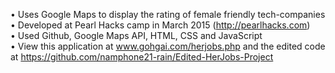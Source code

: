 •	Uses Google Maps to display the rating of female friendly tech-companies<br/>
•	Developed at Pearl Hacks camp in March 2015 (http://pearlhacks.com)<br/>
•	Used Github, Google Maps API, HTML, CSS and JavaScript<br/>
•	View this application at www.gohgai.com/herjobs.php and the edited code at https://github.com/namphone21-rain/Edited-HerJobs-Project

